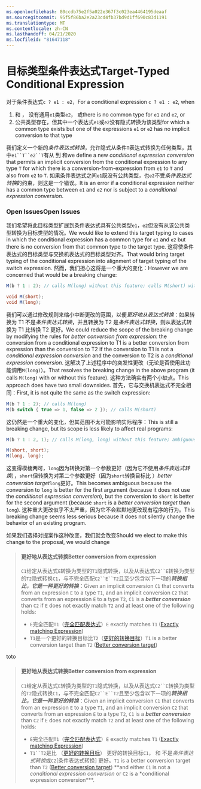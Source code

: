 ```yaml
---
ms.openlocfilehash: 80ccdb75e2f5a022e367f3c023ea4464195deaaf
ms.sourcegitcommit: 95f5f86ba2e2a23cd4fb37bd9d1ff690c83d1191
ms.translationtype: MT
ms.contentlocale: zh-CN
ms.lasthandoff: 04/21/2020
ms.locfileid: "81647118"
---
```

# <a name="target-typed-conditional-expression"></a><span data-ttu-id="da9e4-101">目标类型条件表达式</span><span class="sxs-lookup"><span data-stu-id="da9e4-101">Target-Typed Conditional Expression</span></span>

<span data-ttu-id="da9e4-102">对于条件表达式`c ? e1 : e2`，</span><span class="sxs-lookup"><span data-stu-id="da9e4-102">For a conditional expression `c ? e1 : e2`, when</span></span>

1. <span data-ttu-id="da9e4-103">和 ， 没有通用`e1`类型`e2`， 或</span><span class="sxs-lookup"><span data-stu-id="da9e4-103">there is no common type for `e1` and `e2`, or</span></span>
2. <span data-ttu-id="da9e4-104">公共类型存在，但其中一个表达式`e1`或`e2`没有隐式转换为该类型</span><span class="sxs-lookup"><span data-stu-id="da9e4-104">for which a common type exists but one of the expressions `e1` or `e2` has no implicit conversion to that type</span></span>

<span data-ttu-id="da9e4-105">我们定义一个新的*条件表达式转换*，允许隐式从条件`T`表达式转换为任何类型，其中`e1``T``e2``T`有从 到 和</span><span class="sxs-lookup"><span data-stu-id="da9e4-105">we define a new *conditional expression conversion* that permits an implicit conversion from the conditional expression to any type `T` for which there is a conversion-from-expression from `e1` to `T` and also from `e2` to `T`.</span></span>  <span data-ttu-id="da9e4-106">如果条件表达式之间`e1`既没有公共类型，也`e2`不受*条件表达式转换*的约束，则这是一个错误。</span><span class="sxs-lookup"><span data-stu-id="da9e4-106">It is an error if a conditional expression neither has a common type between `e1` and `e2` nor is subject to a *conditional expression conversion*.</span></span>

### <a name="open-issues"></a><span data-ttu-id="da9e4-107">Open Issues</span><span class="sxs-lookup"><span data-stu-id="da9e4-107">Open Issues</span></span>

<span data-ttu-id="da9e4-108">我们希望将此目标类型扩展到条件表达式具有公共类型`e1`，`e2`但没有从该公共类型转换为目标类型的情况。</span><span class="sxs-lookup"><span data-stu-id="da9e4-108">We would like to extend this target typing to cases in which the conditional expression has a common type for `e1` and `e2` but there is no conversion from that common type to the target type.</span></span> <span data-ttu-id="da9e4-109">这将使条件表达式的目标类型与交换机表达式的目标类型对齐。</span><span class="sxs-lookup"><span data-stu-id="da9e4-109">That would bring target typing of the conditional expression into alignment of target typing of the switch expression.</span></span> <span data-ttu-id="da9e4-110">然而，我们担心这将是一个重大的变化：</span><span class="sxs-lookup"><span data-stu-id="da9e4-110">However we are concerned that would be a breaking change:</span></span>

```csharp
M(b ? 1 : 2); // calls M(long) without this feature; calls M(short) with this feature

void M(short);
void M(long);
```

<span data-ttu-id="da9e4-111">我们可以通过修改规则来缩小中断更改的范围，以便*更好地从表达式转换*：如果转换为 T1 不是*条件表达式转换*，并且转换为 T2 是*条件表达式转换*，则从表达式转换为 T1 比转换 T2 更好。</span><span class="sxs-lookup"><span data-stu-id="da9e4-111">We could reduce the scope of the breaking change by modifying the rules for *better conversion from expression*: the conversion from a conditional expression to T1 is a better conversion from expression than the conversion to T2 if the conversion to T1 is not a *conditional expression conversion* and the conversion to T2 is a *conditional expression conversion*.</span></span>  <span data-ttu-id="da9e4-112">这解决了上述程序中的突发性更改（无论是否使用此功能调用`M(long)`）。</span><span class="sxs-lookup"><span data-stu-id="da9e4-112">That resolves the breaking change in the above program (it calls `M(long)` with or without this feature).</span></span> <span data-ttu-id="da9e4-113">这种方法确实有两个小缺点。</span><span class="sxs-lookup"><span data-stu-id="da9e4-113">This approach does have two small downsides.</span></span>  <span data-ttu-id="da9e4-114">首先，它与交换机表达式不完全相同：</span><span class="sxs-lookup"><span data-stu-id="da9e4-114">First, it is not quite the same as the switch expression:</span></span>

```csharp
M(b ? 1 : 2); // calls M(long)
M(b switch { true => 1, false => 2 }); // calls M(short)
```

<span data-ttu-id="da9e4-115">这仍然是一个重大的变化，但其范围不太可能影响实际程序：</span><span class="sxs-lookup"><span data-stu-id="da9e4-115">This is still a breaking change, but its scope is less likely to affect real programs:</span></span>

```csharp
M(b ? 1 : 2, 1); // calls M(long, long) without this feature; ambiguous with this feature.

M(short, short);
M(long, long);
```

<span data-ttu-id="da9e4-116">这变得模棱两可，`long`因为转换对第一个参数更好（因为它不使用*条件表达式转换*），`short`但转换为对第二个参数更好（因为`short`转换目标比 ）*better conversion target*`long`更好。</span><span class="sxs-lookup"><span data-stu-id="da9e4-116">This becomes ambiguous because the conversion to `long` is better for the first argument (because it does not use the *conditional expression conversion*), but the conversion to `short` is better for the second argument (because `short` is a *better conversion target* than `long`).</span></span> <span data-ttu-id="da9e4-117">这种重大更改似乎不太严重，因为它不会默默地更改现有程序的行为。</span><span class="sxs-lookup"><span data-stu-id="da9e4-117">This breaking change seems less serious because it does not silently change the behavior of an existing program.</span></span>

<span data-ttu-id="da9e4-118">如果我们选择对提案作这种改变，我们就会改变</span><span class="sxs-lookup"><span data-stu-id="da9e4-118">Should we elect to make this change to the proposal, we would change</span></span>

> #### <a name="better-conversion-from-expression"></a><span data-ttu-id="da9e4-119">更好地从表达式转换</span><span class="sxs-lookup"><span data-stu-id="da9e4-119">Better conversion from expression</span></span>
> 
> <span data-ttu-id="da9e4-120">`C1`给定从表达式`E`转换为类型的`T1`隐式转换，以及从表达式`C2``E`转换为类型的`T2`隐式转换`C1`，与不完全匹配`C2``E``T2`且至少包含以下一项的***转换相比，它是一种更好的转换***：</span><span class="sxs-lookup"><span data-stu-id="da9e4-120">Given an implicit conversion `C1` that converts from an expression `E` to a type `T1`, and an implicit conversion `C2` that converts from an expression `E` to a type `T2`, `C1` is a ***better conversion*** than `C2` if `E` does not exactly match `T2` and at least one of the following holds:</span></span>
> 
> * <span data-ttu-id="da9e4-121">`E`完全匹配`T1`（[完全匹配表达式](expressions.md#exactly-matching-expression)）</span><span class="sxs-lookup"><span data-stu-id="da9e4-121">`E` exactly matches `T1` ([Exactly matching Expression](expressions.md#exactly-matching-expression))</span></span>
> * <span data-ttu-id="da9e4-122">`T1`是一个更好的转换目标比`T2`（[更好的转换目标](expressions.md#better-conversion-target)）</span><span class="sxs-lookup"><span data-stu-id="da9e4-122">`T1` is a better conversion target than `T2` ([Better conversion target](expressions.md#better-conversion-target))</span></span>

<span data-ttu-id="da9e4-123">to</span><span class="sxs-lookup"><span data-stu-id="da9e4-123">to</span></span>

> #### <a name="better-conversion-from-expression"></a><span data-ttu-id="da9e4-124">更好地从表达式转换</span><span class="sxs-lookup"><span data-stu-id="da9e4-124">Better conversion from expression</span></span>
> 
> <span data-ttu-id="da9e4-125">`C1`给定从表达式`E`转换为类型的`T1`隐式转换，以及从表达式`C2``E`转换为类型的`T2`隐式转换`C1`，与不完全匹配`C2``E``T2`且至少包含以下一项的***转换相比，它是一种更好的转换***：</span><span class="sxs-lookup"><span data-stu-id="da9e4-125">Given an implicit conversion `C1` that converts from an expression `E` to a type `T1`, and an implicit conversion `C2` that converts from an expression `E` to a type `T2`, `C1` is a ***better conversion*** than `C2` if `E` does not exactly match `T2` and at least one of the following holds:</span></span>
> 
> * <span data-ttu-id="da9e4-126">`E`完全匹配`T1`（[完全匹配表达式](expressions.md#exactly-matching-expression)）</span><span class="sxs-lookup"><span data-stu-id="da9e4-126">`E` exactly matches `T1` ([Exactly matching Expression](expressions.md#exactly-matching-expression))</span></span>
> * <span data-ttu-id="da9e4-127">`T1``T2`是比 （[更好的转换目标](expressions.md#better-conversion-target)） 更好的转换目标`C1`， 和 不是*条件表达式转换*或`C2`[条件表达式转换] 更好。</span><span class="sxs-lookup"><span data-stu-id="da9e4-127">`T1` is a better conversion target than `T2` ([Better conversion target](expressions.md#better-conversion-target)) \*\*and either `C1` is not a *conditional expression conversion* or `C2` is a \*conditional expression conversion\*\*\*.</span></span>
